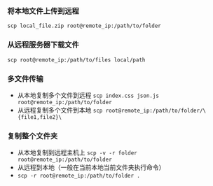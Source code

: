 ### 将本地文件上传到远程

`scp local_file.zip root@remote_ip:/path/to/folder`

### 从远程服务器下载文件

`scp root@remote_ip:/path/to/files local/path`

### 多文件传输

-   从本地复制多个文件到远程
    `scp index.css json.js root@remote_ip:/path/to/folder`
-   从远程复制多个文件到本地
    `scp root@remote_ip:/path/to/folder/\{file1,file2}\`


### 复制整个文件夹

-   从本地复制到远程主机上
    `scp -v -r folder root@remote_ip:/path/to/folder`
-   从远程到本地（一般在当前本地当前文件夹执行命令）
-   `scp -r root@remote_ip:/path/to/folder .`